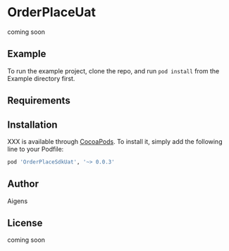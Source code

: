 # OrderPlaceUat

coming soon

## Example

To run the example project, clone the repo, and run `pod install` from the Example directory first.

## Requirements

## Installation

XXX is available through [CocoaPods](https://cocoapods.org). To install
it, simply add the following line to your Podfile:

```ruby
pod 'OrderPlaceSdkUat', '~> 0.0.3'
```

## Author

Aigens

## License

coming soon


